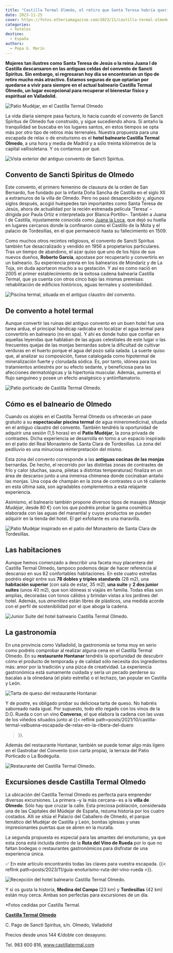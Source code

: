 ```yaml
---
title: "Castilla Termal Olmedo, el retiro que Santa Teresa habría querido conocer"
date: 2023-11-25
cover: https://fotos.etheriamagazine.com/2023/11/castilla-termal-olmedo-patio-mudejar.jpg
categories: 
  - hoteles
destino: 
  - España
authors: 
  - Pepa G. Marín
---
```


**Mujeres tan ilustres como Santa Teresa de Jesús o la reina Juana I de Castilla 
descansaron en las antiguas celdas del convento de Sancti Spiritus. Sin embargo, si 
regresaran hoy día se encontrarían un tipo de retiro mucho más atractivo. Estamos 
seguras de que optarían por quedarse a vivir para siempre en el actual balneario 
Castilla Termal Olmedo, un lugar excepcional para recuperar el bienestar físico y 
espiritual en Valladolid.** 

![Patio Mudéjar, en el Castilla Termal Olmedo](https://fotos.etheriamagazine.com/2023/11/castilla-termal-olmedo-patio-mudejar.jpg "Patio Mudéjar, en el Castilla Termal Olmedo (Valladolid).")

La vida diaria siempre pasa factura, lo hacía cuando el convento de Sancti Spiritus de 
Olmedo fue construido, y sigue sucediendo ahora. Si antaño la tranquilidad se buscaba en 
los lugares santos, en estos tiempos se opta más por otro tipo de retiros más 
terrenales. Nuestra propuesta para una escapada de relax o de enoturismo es el **hotel 
balneario Castilla Termal Olmedo**, a una hora y media de Madrid y a sólo treinta 
kilómetros de la capital vallisoletana. Y os contamos por qué. 

![Vista exterior del antiguo convento de Sancti Spiritus.](https://fotos.etheriamagazine.com/2023/11/castilla-termal-balneario-de-olmedo-convento.jpg "Vista exterior del antiguo convento de Sancti Spiritus.")

## Convento de Sancti Spiritus de Olmedo

Este convento, el primero femenino de clausura de la orden de San Bernardo, fue fundado 
por la infanta Doña Sancha de Castilla en el siglo XII a extramuros de la villa de 
Olmedo. Pero no pasó desapercibido y, algunos siglos después, acogió huéspedes tan 
importantes como Santa Teresa de Jesús, ahora de actualidad por la recién estrenada 
película ‘Teresa’ –dirigida por Paula Ortiz e interpretada por Blanca Portillo–. También 
a Juana I de Castilla, injustamente conocida como [Juana la 
Loca](https://historia.nationalgeographic.com.es/a/juana-loca-victima-conspiracion_9525), 
que dejó su huella en lugares cercanos donde la confinaron como el Castillo de la Mota y 
el palacio de Tordesillas, en el que permaneció hasta su fallecimiento en 1509. 

Como muchos otros recintos religiosos, el convento de Sancti Spiritus también fue 
desacralizado y vendido en 1956 a propietarios particulares. Tras un tiempo de abandono, 
el azar quiso que uno de los hijos de sus nuevos dueños, **Roberto García**, apostase 
por recuperarlo y convertirlo en un balneario. Su experiencia previa en los balnearios 
de Mondariz y de La Toja, sin duda aportaron mucho a su gestación. Y así es como nació 
en 2005 el primer establecimiento de la exitosa cadena balnearia Castilla Termal, que ya 
cuenta con otros cinco bajo las mismas premisas: rehabilitación de edificios históricos, 
aguas termales y sostenibilidad. 

![Piscina termal, situada en el antiguo claustro del convento.](https://fotos.etheriamagazine.com/2023/11/castilla-termal-olmedo-piscina-termal.jpg "Piscina termal, situada en el antiguo claustro del convento.")

## De convento a hotel termal

Aunque convertir las ruinas del antiguo convento en un buen hotel fue una tarea ardua, 
el principal hándicap radicaba en localizar el agua termal para convertirlo en balneario 
(no en spa). Y ahí es donde hubo que confiar en aquellas leyendas que hablaban de las 
aguas celestiales de este lugar o las frecuentes quejas de las monjas bernardas sobre la 
dificultad de cultivar verduras en el huerto porque el agua del pozo salía salada. La 
suerte quiso que, al analizar su composición, fuese catalogada como hipotermal de 
mineralización fuerte y clorudada sódica. Es, por tanto, idónea para los tratamientos 
antiestrés por su efecto sedante, y beneficiosa para las afecciones dermatológicas y la 
hipertonía muscular. Además, aumenta el flujo sanguíneo y posee un efecto analgésico y 
antiinflamatorio. 

![Patio porticado de Castilla Termal Olmedo.](https://fotos.etheriamagazine.com/2023/11/castilla-termal-olmedo-terraza-patio-porticado.jpg "Patio porticado de Castilla Termal Olmedo.")

## Cómo es el balneario de Olmedo

Cuando os alojéis en el Castilla Termal Olmedo os ofrecerán un pase gratuito a su 
**espectacular piscina termal** de agua mineromedicinal, situada en el antiguo claustro 
del convento. También tendréis la oportunidad de adquirir una sesión (1,5 horas) en el 
**Patio Mudéjar**, la zona privada de contrastes. Dicha experiencia se desarrolla en 
torno a un espacio inspirado en el patio del Real Monasterio de Santa Clara de 
Tordesillas. La zona del pediluvio es una minuciosa reinterpretación del mismo. 

Esta zona del convento corresponde a las **antiguas cocinas de las monjas** bernardas. 
De hecho, el recorrido por las distintas zonas de contrastes de frío y calor (duchas, 
sauna, piletas a distintas temperaturas) finaliza en un área de descanso junto a una 
inmensa chimenea donde cocinaban antaño las monjas. Una copa de champán en la zona de 
contrastes o un té caliente en esta última sala, son agradables complementos a esta 
relajante experiencia. 

Asimismo, el balneario también propone diversos tipos de masajes (_Masaje Mudéjar_, 
desde 80 €) con los que podréis probar la gama cosmética elaborada con las aguas del 
manantial y cuyos productos se pueden adquirir en la tienda del hotel. El gel exfoliante 
es una maravilla. 

![Patio Mudéjar inspirado en el patio del Monasterio de Santa Clara de Tordesillas.](https://fotos.etheriamagazine.com/2023/11/castilla-termal-balneario-de-olmedo-circuito-de-contrastes.jpg "Patio Mudéjar inspirado en el patio del Monasterio de Santa Clara de Tordesillas.")

## Las habitaciones

Aunque hemos comenzado a describir una faceta muy placentera del Castilla Termal Olmedo, 
tampoco podemos dejar de hacer referencia al descanso en sus 82 confortables 
habitaciones. En este cuatro estrellas podréis elegir entre sus **78 dobles y triples 
standards** (28 m2), una **habitación superior** (con sala de estar, 35 m2), **una 
suite** y **2 dos junior suites** (unos 40 m2), que son idóneas si viajáis en familia. 
Todas ellas son amplias, decoradas con tonos cálidos y brindan vistas a los jardines del 
hotel. Además, sus _amenities_ están libres de plásticos, una medida acorde con el 
perfil de sostenibilidad por el que aboga la cadena. 

![Junior Suite del hotel balneario Castilla Termal Olmedo.](https://fotos.etheriamagazine.com/2023/11/junior-suite-castilla-termal-olmedo.jpg "Junior Suite del hotel balneario Castilla Termal Olmedo.")

## La gastronomía

En una provincia como Valladolid, la gastronomía se toma muy en serio como podréis 
comprobar al realizar alguna cena en el Castilla Termal Olmedo. En su **restaurante 
Hontanar** tendréis la oportunidad de descubrir cómo el producto de temporada y de 
calidad sólo necesita dos ingredientes más: amor por la tradición y una pizca de 
creatividad. La experiencia gastronómica está sumamente cuidada y sería un pecado 
perderse su bacalao a la olmedana (el plato estrella) o el lechazo, tan popular en 
Castilla y León. 

![Tarta de queso del restaurante Hontanar.](https://fotos.etheriamagazine.com/2023/11/tarta-queso-castilla-termal.jpg "Tarta de queso del restaurante Hontanar. © Etheria Magazine")

Y de postre, es obligado probar su deliciosa tarta de queso. No habréis saboreado nada 
igual. Por supuesto, todo ello regado con los vinos de la D.O. Rueda o con un vino 
**Converso**, el que elabora la cadena con las uvas de los viñedos situados junto al {{< 
reflink 
path=posts/2021/10/castilla-termal-valbuena-escapada-de-relax-en-la-ribera-del-duero 
>}}. 

Además del restaurante Hontanar, también se puede tomar algo más ligero en el Gastrobar 
del Convento (con carta propia), la terraza del Patio Porticado o La Bodeguita. 

![Restaurante del Castilla Termal Olmedo.](https://fotos.etheriamagazine.com/2023/11/restaurante-castilla-termal-olmedo.jpg "Restaurante del Castilla Termal Olmedo.")

## Excursiones desde Castilla Termal Olmedo

La ubicación del Castilla Termal Olmedo es perfecta para emprender diversas excursiones. 
La primera –y la más cercana– es a la **villa de Olmedo**. Sólo hay que cruzar la calle. 
Esta preciosa población, considerada una de las Capitales del Múdejar de España, rezuma 
historia por los cuatro costados. Allí se sitúa el Palacio del Caballero de Olmedo, el 
parque temático del Mudéjar de Castilla y León, bonitas iglesias y unas impresionantes 
puertas que se abren en la muralla. 

La segunda propuesta es especial para las amantes del enoturismo, ya que esta zona está 
incluida dentro de la **Ruta del Vino de Rueda** por lo que no faltan bodegas o 
restaurantes gastronómicos para disfrutar de una experiencia única. 

✅ En este artículo encontraréis todas las claves para vuestra escapada. {{< reflink 
path=posts/2023/11/guia-enoturismo-ruta-del-vino-rueda >}}. 

![Recepción del hotel balneario Castilla Termal Olmedo.](https://fotos.etheriamagazine.com/2023/11/recepcion-castilla-termal-olmedo.jpg "Recepción del hotel balneario Castilla Termal Olmedo.")

Y si os gusta la historia, **Medina del Campo** (23 km) y **Tordesillas** (42 km) están 
muy cerca. Ambas son perfectas para excursiones de un día. 

\*Fotos cedidas por Castilla Termal. 

**[Castilla Termal 
Olmedo](https://www.castillatermal.com/hoteles/castilla-y-leon/castilla-termal-olmedo/)** 

C. Pago de Sancti Spiritus, s/n. Olmedo, Valladolid 

Precios desde unos 144 €/doble con desayuno. 

Tel. 983 600 816, www.castillatermal.com
